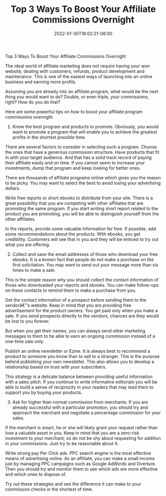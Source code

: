 ﻿---
title: "Top 3 Ways To Boost Your Affiliate Commissions Overnight"
date: 2022-01-30T18:02:21-08:00
description: "10 affiliate marketing Tips for Web Success"
featured_image: "/images/10 affiliate marketing.jpg"
tags: ["10 affiliate marketing"]
---

Top 3 Ways To Boost Your Affiliate Commissions Overnight 

The ideal world of affiliate marketing does not require having your won website, dealing with customers, refunds, product development and maintenance. This is one of the easiest ways of launching into an online business and earning more profits.

Assuming you are already into an affiliate program, what would be the next thing you would want to do? Double, or even triple, your commissions, right? How do you do that? 

Here are some powerful tips on how to boost your affiliate program commissions overnight.

1. Know the best program and products to promote. Obviously, you would want to promote a program that will enable you to achieve the greatest profits in the shortest possible time. 

There are several factors to consider in selecting such a program. Choose the ones that have a generous commission structure. Have products that fit in with your target audience. And that has a solid track record of paying their affiliate easily and on time. If you cannot seem to increase your investments, dump that program and keep looking for better ones. 

There are thousands of affiliate programs online which gives you the reason to be picky. You may want to select the best to avoid losing your advertising dollars.

Write free reports or short ebooks to distribute from your site. There is a great possibility that you are competing with other affiliates that are promoting the same program. If you start writing short report related to the product you are promoting, you will be able to distinguish yourself from the other affiliates. 

In the reports, provide some valuable information for free. If possible, add some recommendations about the products. With ebooks, you get credibility. Customers will see that in you and they will be enticed to try out what you are offering. 

2. Collect and save the email addresses of those who download your free ebooks. It is a known fact that people do not make a purchase on the first solicitation. You may want to send out your message more than six times to make a sale. 

This is the simple reason why you should collect the contact information of those who downloaded your reports and ebooks. You can make follow-ups on these contacts to remind them to make a purchase from you.

Get the contact information of a prospect before sending them to the vendorâ€™s website. Keep in mind that you are providing free advertisement for the product owners. You get paid only when you make a sale. If you send prospects directly to the vendors, chances are they would be lost to you forever.

But when you get their names, you can always send other marketing messages to them to be able to earn an ongoing commission instead of a one-time sale only.

Publish an online newsletter or Ezine. It is always best to recommend a product to someone you know than to sell to a stranger. This is the purpose behind publishing your own newsletter. This also allows you to develop a relationship based on trust with your subscribers. 

This strategy is a delicate balance between providing useful information with a sales pitch. If you continue to write informative editorials you will be able to build a sense of reciprocity in your readers that may lead them to support you by buying your products.

3. Ask for higher than normal commission from merchants. If you are already successful with a particular promotion, you should try and approach the merchant and negotiate a percentage commission for your sales. 

If the merchant is smart, he or she will likely grant your request rather than lose a valuable asset in you. Keep in mind that you are a zero-risk investment to your merchant; so do not be shy about requesting for addition in your commissions. Just try to be reasonable about it. 

Write strong pay Per Click ads. PPC search engine is the most effective means of advertising online. As an affiliate, you can make a small income just by managing PPC campaigns such as Google AdWords and Overture. Then you should try and monitor them to see which ads are more effective and which ones to dispose of. 

Try out these strategies and see the difference it can make to your commission checks in the shortest of time.

